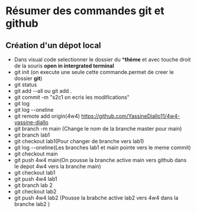 # Résumer des commandes git et github 
## Création d'un dépot local
- Dans visual code selectionner le dossier du ***thème** et avec touche droit de la souris **open in intergrated terminal**
- git init (on execute une seule cette commande.permet de creer le dossier **git**)
- git status
- git add --all ou git add .
- git commit -m "s2c1 on ecris les modifications"
- git log
- git log --oneline
- git remote add origin(4w4) https://github.com/YassineDiallo11/4w4-yassine-diallo
- git branch -m main (Change le nom de la branche master pour main)
- git branch lab1
- git checkout lab1(Pour changer de branche vers lab1)
- git log --oneline(Les branches lab1 et main pointe vers le meme commit)
- git checkout main
- git push 4w4 main(On pousse la branche active main vers github dans le depot 4w4 vers la branche main)
- git checkout lab1
- git push 4w4 lab1
- git branch lab 2
- git checkout lab2 
- git push 4w4 lab2 (Pousse la brabche active lab2 vers 4w4 dans la branche lab2 )
